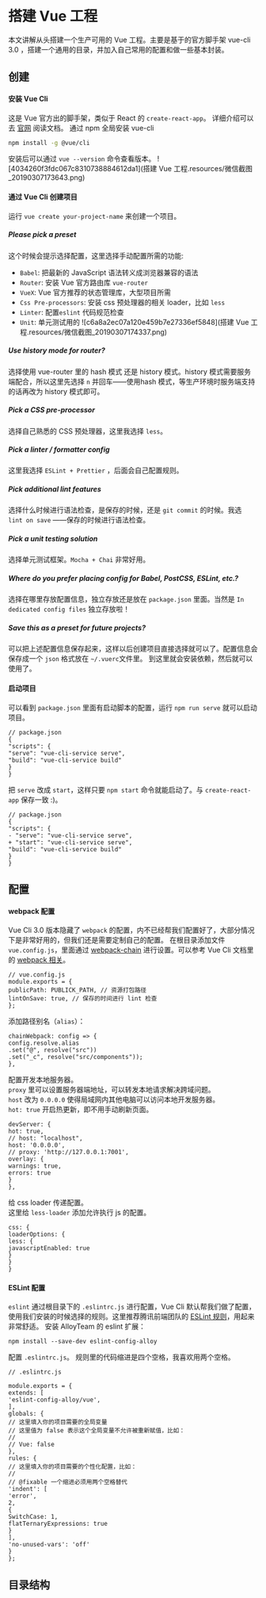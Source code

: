 
# 搭建 Vue 工程
本文讲解从头搭建一个生产可用的 Vue 工程。主要是基于的官方脚手架 vue-cli 3.0 ，搭建一个通用的目录，并加入自己常用的配置和做一些基本封装。
## 创建
#### 安装 Vue Cli
这是 Vue 官方出的脚手架，类似于 React 的 `create-react-app`。
详细介绍可以去 [官网](https://cli.vuejs.org/zh/guide/) 阅读文档。
通过 npm 全局安装 vue-cli
``` bash
npm install -g @vue/cli
```
安装后可以通过 `vue --version` 命令查看版本。
![4034260f3fdc067c8310738884612da1](搭建 Vue 工程.resources/微信截图_20190307173643.png)

#### 通过 Vue Cli 创建项目
运行 `vue create your-project-name` 来创建一个项目。
##### Please pick a preset
这个时候会提示选择配置，这里选择手动配置所需的功能:
- `Babel`: 把最新的 JavaScript 语法转义成浏览器兼容的语法
- `Router`: 安装 Vue 官方路由库 `vue-router`
- `VueX`: Vue 官方推荐的状态管理库，大型项目所需
- `Css Pre-processors`: 安装 css 预处理器的相关 loader，比如 `less`
- `Linter`: 配置`eslint` 代码规范检查
- `Unit`: 单元测试用的
![c6a8a2ec07a120e459b7e27336ef5848](搭建 Vue 工程.resources/微信截图_20190307174337.png)
##### Use history mode for router?
选择使用 vue-router 里的 hash 模式 还是 history 模式。history 模式需要服务端配合，所以这里先选择 `n` 并回车——使用hash 模式，等生产环境时服务端支持的话再改为 history 模式即可。
##### Pick a CSS pre-processor
选择自己熟悉的 CSS 预处理器，这里我选择 `less`。
##### Pick a linter / formatter config
这里我选择 `ESLint + Prettier` ，后面会自己配置规则。
##### Pick additional lint features
选择什么时候进行语法检查，是保存的时候，还是 `git commit` 的时候。我选 `lint on save` ——保存的时候进行语法检查。
##### Pick a unit testing solution
选择单元测试框架。`Mocha + Chai` 非常好用。
##### Where do you prefer placing config for Babel, PostCSS, ESLint, etc.?
选择在哪里存放配置信息，独立存放还是放在 `package.json` 里面。当然是 `In dedicated config files` 独立存放啦！
##### Save this as a preset for future projects?
可以把上述配置信息保存起来，这样以后创建项目直接选择就可以了。配置信息会保存成一个 `json` 格式放在 `~/.vuerc`文件里。
到这里就会安装依赖，然后就可以使用了。
#### 启动项目
可以看到 `package.json` 里面有启动脚本的配置，运行 `npm run serve` 就可以启动项目。
```
// package.json
{
"scripts": {
"serve": "vue-cli-service serve",
"build": "vue-cli-service build"
}
}
```
把 `serve` 改成 `start`，这样只要 `npm start` 命令就能启动了。与 `create-react-app` 保存一致 :)。
```
// package.json
{
"scripts": {
- "serve": "vue-cli-service serve",
+ "start": "vue-cli-service serve",
"build": "vue-cli-service build"
}
}
```
## 配置
#### webpack 配置
Vue Cli 3.0 版本隐藏了 `webpack` 的配置，内不已经帮我们配置好了，大部分情况下是非常好用的，但我们还是需要定制自己的配置。
在根目录添加文件 `vue.config.js`，里面通过 [webpack-chain](https://github.com/mozilla-neutrino/webpack-chain) 进行设置。可以参考 Vue Cli 文档里的 [webpack 相关](https://cli.vuejs.org/zh/guide/webpack.html#%E7%AE%80%E5%8D%95%E7%9A%84%E9%85%8D%E7%BD%AE%E6%96%B9%E5%BC%8F)。
```
// vue.config.js
module.exports = {
publicPath: PUBLICK_PATH, // 资源打包路径
lintOnSave: true, // 保存的时间进行 lint 检查
};
```
添加路径别名（`alias`）：
```
chainWebpack: config => {
config.resolve.alias
.set("@", resolve("src"))
.set("_c", resolve("src/components"));
},
```
配置开发本地服务器。<br>
`proxy` 里可以设置服务器端地址，可以转发本地请求解决跨域问题。<br>
`host` 改为 `0.0.0.0` 使得局域网内其他电脑可以访问本地开发服务器。<br>
`hot: true` 开启热更新，即不用手动刷新页面。
```
devServer: {
hot: true,
// host: "localhost",
host: '0.0.0.0',
// proxy: 'http://127.0.0.1:7001',
overlay: {
warnings: true,
errors: true
}
},
```
给 css loader 传递配置。<br>
这里给 `less-loader` 添加允许执行 js 的配置。
```
css: {
loaderOptions: {
less: {
javascriptEnabled: true
}
}
}
```
#### ESLint 配置
`eslint` 通过根目录下的 `.eslintrc.js` 进行配置，Vue Cli 默认帮我们做了配置，使用我们安装的时候选择的规则。这里推荐腾讯前端团队的 [ESLint 规则](https://github.com/AlloyTeam/eslint-config-alloy)，用起来非常舒适。
安装 AlloyTeam 的 eslint 扩展：
```
npm install --save-dev eslint-config-alloy
```
配置 `.eslintrc.js`。
规则里的代码缩进是四个空格，我喜欢用两个空格。
```
// .eslintrc.js

module.exports = {
extends: [
'eslint-config-alloy/vue',
],
globals: {
// 这里填入你的项目需要的全局变量
// 这里值为 false 表示这个全局变量不允许被重新赋值，比如：
//
// Vue: false
},
rules: {
// 这里填入你的项目需要的个性化配置，比如：
//
// @fixable 一个缩进必须用两个空格替代
'indent': [
'error',
2,
{
SwitchCase: 1,
flatTernaryExpressions: true
}
],
'no-unused-vars': 'off'
}
};
```
## 目录结构



